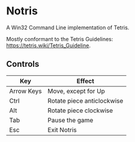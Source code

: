# Notris
A Win32 Command Line implementation of Tetris.

Mostly conformant to the Tetris Guidelines: https://tetris.wiki/Tetris_Guideline.

## Controls
Key        |Effect
-----------|-----------
Arrow Keys | Move, except for Up
Ctrl | Rotate piece anticlockwise 
Alt | Rotate piece clockwise
Tab | Pause the game
Esc | Exit Notris
